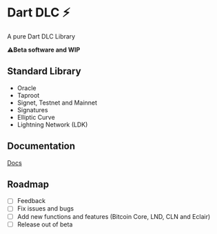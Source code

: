 # Dart DLC ⚡

 A pure Dart  DLC Library 

 ⚠️**Beta software and WIP**

 ## Standard Library

- Oracle
- Taproot
- Signet, Testnet and Mainnet
- Signatures
- Elliptic Curve
- Lightning Network (LDK)

## Documentation

[Docs](https://github.com/Horus-Org/dart-dlc/blob/main/docs/run.md)

## Roadmap

- [ ] Feedback
- [ ] Fix issues and bugs
- [ ] Add new functions and features (Bitcoin Core, LND, CLN and Eclair)
- [ ] Release out of beta

